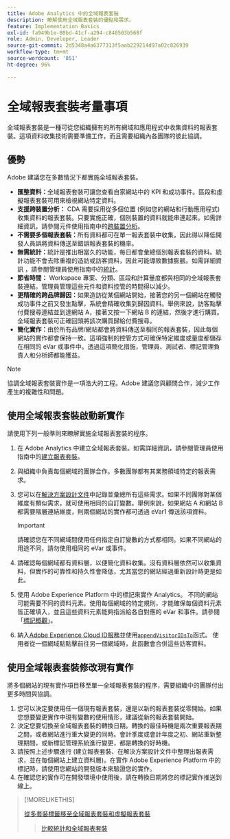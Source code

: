 ```yaml
---
title: Adobe Analytics 中的全域報表套裝
description: 瞭解使用全域報表套裝的優點和需求。
feature: Implementation Basics
exl-id: fa949b1e-80bd-41cf-a294-c840503b568f
role: Admin, Developer, Leader
source-git-commit: 2d5348a4a6377313f5aab229214d97a02c826939
workflow-type: tm+mt
source-wordcount: '851'
ht-degree: 96%

---
```


# 全域報表套裝考量事項

全域報表套裝是一種可從您組織擁有的所有網域和應用程式中收集資料的報表套裝。這項資料收集技術需要準備工作，而且需要組織內各團隊的彼此協調。

## 優勢

Adobe 建議您在多數情況下都實施全域報表套裝。

* **匯整資料：**&#x200B;全域報表套裝可讓您查看自家網站中的 KPI 和成功事件。區段和虛擬報表套裝可用來檢視網站特定資料。
* **支援跨裝置分析：** CDA 需要採用從多個位置 (例如您的網站和行動應用程式) 收集資料的報表套裝。只要實施正確，個別裝置的資料就能串連起來。如需詳細資訊，請參閱元件使用指南中的[跨裝置分析](../../components/cda/overview.md)。
* **不需要多個報表套裝：**&#x200B;所有資料都可在單一報表套裝中收集，因此得以降低開發人員誤將資料傳送至錯誤報表套裝的機率。
* **無需統計：**&#x200B;統計是推出相當久的功能，每日都會彙總個別報表套裝的資料。統計功能不會去除重複的造訪或訪客資料，因此可能導致數據膨脹。如需詳細資訊 ，請參閱管理員使用指南中的[統計](../../admin/tools/manage-rs/rollup-report-suite.md)。
* **節省時間：** Workspace 專案、分類、區段和計算量度都與相同的全域報表套裝連結。管理員管理這些元件和資料控管的時間得以減少。
* **更精確的跨品牌歸因：**&#x200B;如果造訪從某個網站開始，接著您的另一個網站在觸發成功事件之前又發生點擊，系統會精確收集到歸因資料。舉例來說，訪客點擊付費搜尋連結並到達網站 A，接著又按一下網站 B 的連結，然後才進行購買。全域報表套裝可正確回頭將該次購買歸給付費搜尋。
* **簡化實作：**&#x200B;由於所有品牌/網站都會將資料傳送至相同的報表套裝，因此每個網站的實作都會保持一致。這項強制的控管方式可確保特定維度或量度都儲存在相同的 eVar 或事件中。透過這項簡化措施，管理員、測試者、標記管理負責人和分析師都能獲益。

>[!NOTE]
>
> 協調全域報表套裝實作是一項浩大的工程。Adobe 建議您與顧問合作，減少工作產生的複雜性和問題。

## 使用全域報表套裝啟動新實作

請使用下列一般準則來瞭解實施全域報表套裝的程序。

1. 在 Adobe Analytics 中建立全域報表套裝。如需詳細資訊，請參閱管理員使用指南中的[建立報表套裝](/help/admin/tools/manage-rs/new-rs/t-create-a-report-suite.md)。
1. 與組織中負責每個網域的團隊合作。多數團隊都有其業務領域特定的報表需求。
1. 您可以在[解決方案設計文件](solution-design.md)中記錄並彙總所有這些需求。如果不同團隊對某個維度有類似需求，就可使用相同的自訂變數。舉例來說，如果網站 A 和網站 B 都需要階層連結維度，則兩個網站的實作都可透過 eVar1 傳送該項資料。

   >[!IMPORTANT]
   >
   > 請確認您在不同網域間使用任何指定自訂變數的方式都相同。如果不同網站的用途不同，請勿使用相同的 eVar 或事件。
1. 請確認每個網域都有資料層，以便簡化資料收集。沒有資料層依然可以收集資料，但實作的可靠性和持久性會降低，尤其當您的網站經過重新設計時更是如此。
1. 使用 Adobe Experience Platform 中的標記來實作 Analytics。 不同的網站可能需要不同的資料元素。使用每個網域的特定規則，才能確保每個資料元素皆正確填入，並且這些資料元素能夠指派給各自對應的 eVar 和事件。請參閱「[標記概觀](https://experienceleague.adobe.com/docs/experience-platform/tags/home.html)」。
1. 納入[Adobe Experience Cloud ID服務](https://experienceleague.adobe.com/docs/id-service/using/home.html)並使用[`appendVisitorIDsTo`](https://experienceleague.adobe.com/docs/id-service/using/id-service-api/methods/appendvisitorid.html)函式。 使用者從一個網域點點擊前往另一個網域時，此函數會合併這些訪客資料。

## 使用全域報表套裝修改現有實作

將多個網站的現有實作項目移至單一全域報表套裝的程序，需要組織中的團隊付出更多時間與協調。

1. 您可以決定要使用任一個現有報表套裝，還是以新的報表套裝從零開始。如果您想要變更實作中現有變數的使用情形，建議從新的報表套裝開始。
2. 決定您要切換至全域報表套裝的轉換日期。轉換的最佳時機是兩次重要報表期之間，或者網站進行重大變更的同時。會計季度或會計年度之初、網站重新整理期間，或新標記管理系統進行變更，都是轉換的好時機。
3. 請按照上述步驟進行 (建立報表套裝、在解決方案設計文件中整理出報表需求，並在每個網站上建立資料層)。在實作 Adobe Experience Platform 中的標記時，請使用您網站的開發版本來驗證您的實作。
4. 在確認您的實作可在開發環境中使用後，請在轉換日期將您的標記實作推送到線上。

>[!MORELIKETHIS]
>
>[從多套裝標籤移至全域報表套裝和虛擬報表套裝](../../components/vrs/vrs-considerations.md)
>>[比較統計和全域報表套裝](../../admin/tools/manage-rs/rollup-report-suite.md)
